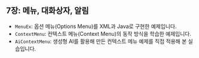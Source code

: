 
## 7장: 메뉴, 대화상자, 알림

- `MenuEx`: 옵션 메뉴(Options Menu)를 XML과 Java로 구현한 예제입니다.
- `ContextMenu`: 컨텍스트 메뉴(Context Menu)의 동작 방식을 학습한 예제입니다.
- `AiContextMenu`: 생성형 AI를 활용해 만든 컨텍스트 메뉴 예제를 직접 적용해 본 실습입니다.
